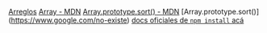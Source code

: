 [Arreglos](https://curriculum.laboratoria.la/es/topics/javascript/04-arrays)
[Array - MDN](https://developer.mozilla.org/es/docs/Web/JavaScript/Reference/Global_Objects/Array/)
[Array.prototype.sort() - MDN](https://developer.mozilla.org/es/docs/Web/JavaScript/Reference/Global_Objects/Array/sort)
[Array.prototype.sort()] (https://www.google.com/no-existe)
[docs oficiales de `npm install` acá](https://docs.npmjs.com/cli/install)
